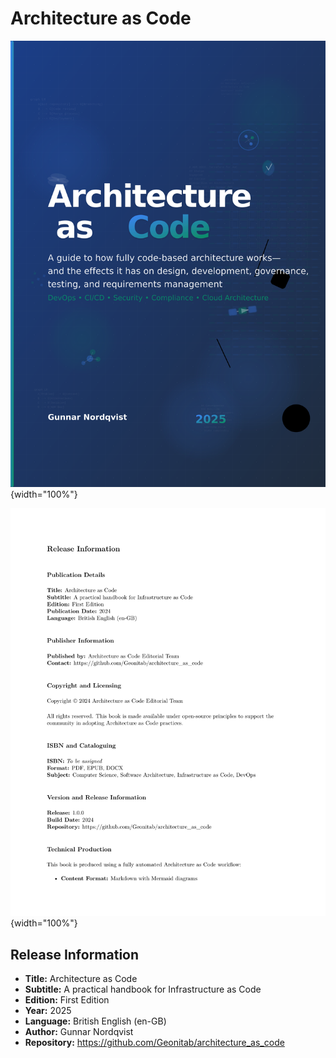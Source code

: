 # Architecture as Code

![Architecture as Code cover](images/book-cover.png){width="100%"}

![Release information page](images/release_information_page.png){width="100%"}

## Release Information

- **Title:** Architecture as Code
- **Subtitle:** A practical handbook for Infrastructure as Code
- **Edition:** First Edition
- **Year:** 2025
- **Language:** British English (en-GB)
- **Author:** Gunnar Nordqvist
- **Repository:** <https://github.com/Geonitab/architecture_as_code>
